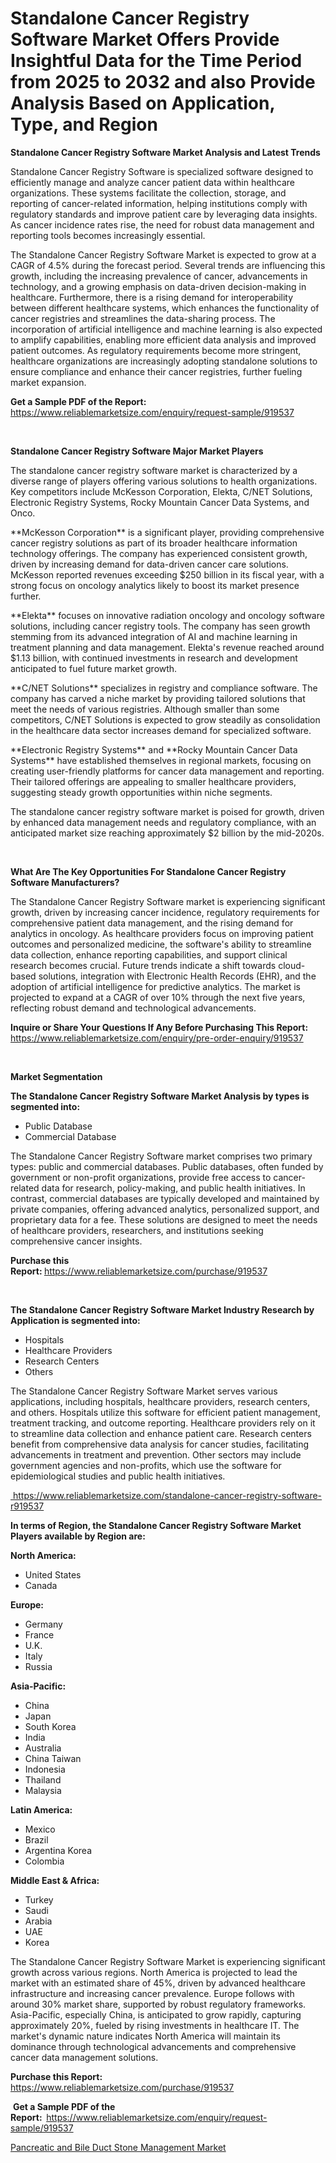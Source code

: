 <p><h1>Standalone Cancer Registry Software Market Offers Provide Insightful Data for the Time Period from 2025 to 2032 and also Provide Analysis Based on Application, Type, and Region</h1></p><p><strong>Standalone Cancer Registry Software Market Analysis and Latest Trends</strong></p>
<p><p>Standalone Cancer Registry Software is specialized software designed to efficiently manage and analyze cancer patient data within healthcare organizations. These systems facilitate the collection, storage, and reporting of cancer-related information, helping institutions comply with regulatory standards and improve patient care by leveraging data insights. As cancer incidence rates rise, the need for robust data management and reporting tools becomes increasingly essential.</p><p>The Standalone Cancer Registry Software Market is expected to grow at a CAGR of 4.5% during the forecast period. Several trends are influencing this growth, including the increasing prevalence of cancer, advancements in technology, and a growing emphasis on data-driven decision-making in healthcare. Furthermore, there is a rising demand for interoperability between different healthcare systems, which enhances the functionality of cancer registries and streamlines the data-sharing process. The incorporation of artificial intelligence and machine learning is also expected to amplify capabilities, enabling more efficient data analysis and improved patient outcomes. As regulatory requirements become more stringent, healthcare organizations are increasingly adopting standalone solutions to ensure compliance and enhance their cancer registries, further fueling market expansion.</p></p>
<p><strong>Get a Sample PDF of the Report:&nbsp;</strong> <a href="https://www.reliablemarketsize.com/enquiry/request-sample/919537?utm_campaign=2450&utm_medium=2&utm_source=Github&utm_content=ia&utm_term=07032025&utm_id=standalone-cancer-registry-software">https://www.reliablemarketsize.com/enquiry/request-sample/919537</a></p>
<p>&nbsp;</p>
<p><strong>Standalone Cancer Registry Software Major Market Players</strong></p>
<p><p>The standalone cancer registry software market is characterized by a diverse range of players offering various solutions to health organizations. Key competitors include McKesson Corporation, Elekta, C/NET Solutions, Electronic Registry Systems, Rocky Mountain Cancer Data Systems, and Onco. </p><p>**McKesson Corporation** is a significant player, providing comprehensive cancer registry solutions as part of its broader healthcare information technology offerings. The company has experienced consistent growth, driven by increasing demand for data-driven cancer care solutions. McKesson reported revenues exceeding $250 billion in its fiscal year, with a strong focus on oncology analytics likely to boost its market presence further.</p><p>**Elekta** focuses on innovative radiation oncology and oncology software solutions, including cancer registry tools. The company has seen growth stemming from its advanced integration of AI and machine learning in treatment planning and data management. Elekta's revenue reached around $1.13 billion, with continued investments in research and development anticipated to fuel future market growth.</p><p>**C/NET Solutions** specializes in registry and compliance software. The company has carved a niche market by providing tailored solutions that meet the needs of various registries. Although smaller than some competitors, C/NET Solutions is expected to grow steadily as consolidation in the healthcare data sector increases demand for specialized software.</p><p>**Electronic Registry Systems** and **Rocky Mountain Cancer Data Systems** have established themselves in regional markets, focusing on creating user-friendly platforms for cancer data management and reporting. Their tailored offerings are appealing to smaller healthcare providers, suggesting steady growth opportunities within niche segments.</p><p>The standalone cancer registry software market is poised for growth, driven by enhanced data management needs and regulatory compliance, with an anticipated market size reaching approximately $2 billion by the mid-2020s.</p></p>
<p>&nbsp;</p>
<p><strong>What Are The Key Opportunities For Standalone Cancer Registry Software Manufacturers?</strong></p>
<p><p>The Standalone Cancer Registry Software market is experiencing significant growth, driven by increasing cancer incidence, regulatory requirements for comprehensive patient data management, and the rising demand for analytics in oncology. As healthcare providers focus on improving patient outcomes and personalized medicine, the software's ability to streamline data collection, enhance reporting capabilities, and support clinical research becomes crucial. Future trends indicate a shift towards cloud-based solutions, integration with Electronic Health Records (EHR), and the adoption of artificial intelligence for predictive analytics. The market is projected to expand at a CAGR of over 10% through the next five years, reflecting robust demand and technological advancements.</p></p>
<p><strong>Inquire or Share Your Questions If Any Before Purchasing This Report:</strong> <a href="https://www.reliablemarketsize.com/enquiry/pre-order-enquiry/919537?utm_campaign=2450&utm_medium=2&utm_source=Github&utm_content=ia&utm_term=07032025&utm_id=standalone-cancer-registry-software">https://www.reliablemarketsize.com/enquiry/pre-order-enquiry/919537</a></p>
<p>&nbsp;</p>
<p><strong>Market Segmentation</strong></p>
<p><strong>The Standalone Cancer Registry Software Market Analysis by types is segmented into:</strong></p>
<p><ul><li>Public Database</li><li>Commercial Database</li></ul></p>
<p><p>The Standalone Cancer Registry Software market comprises two primary types: public and commercial databases. Public databases, often funded by government or non-profit organizations, provide free access to cancer-related data for research, policy-making, and public health initiatives. In contrast, commercial databases are typically developed and maintained by private companies, offering advanced analytics, personalized support, and proprietary data for a fee. These solutions are designed to meet the needs of healthcare providers, researchers, and institutions seeking comprehensive cancer insights.</p></p>
<p><strong>Purchase this Report:&nbsp;</strong><a href="https://www.reliablemarketsize.com/purchase/919537?utm_campaign=2450&utm_medium=2&utm_source=Github&utm_content=ia&utm_term=07032025&utm_id=standalone-cancer-registry-software">https://www.reliablemarketsize.com/purchase/919537</a></p>
<p>&nbsp;</p>
<p><strong>The Standalone Cancer Registry Software Market Industry Research by Application is segmented into:</strong></p>
<p><ul><li>Hospitals</li><li>Healthcare Providers</li><li>Research Centers</li><li>Others</li></ul></p>
<p><p>The Standalone Cancer Registry Software Market serves various applications, including hospitals, healthcare providers, research centers, and others. Hospitals utilize this software for efficient patient management, treatment tracking, and outcome reporting. Healthcare providers rely on it to streamline data collection and enhance patient care. Research centers benefit from comprehensive data analysis for cancer studies, facilitating advancements in treatment and prevention. Other sectors may include government agencies and non-profits, which use the software for epidemiological studies and public health initiatives.</p></p>
<p><a href="https://www.reliablemarketsize.com/standalone-cancer-registry-software-r919537?utm_campaign=2450&utm_medium=2&utm_source=Github&utm_content=ia&utm_term=07032025&utm_id=standalone-cancer-registry-software">&nbsp;https://www.reliablemarketsize.com/standalone-cancer-registry-software-r919537</a></p>
<p><strong>In terms of Region, the Standalone Cancer Registry Software Market Players available by Region are:</strong></p>
<p>
    <p> <strong> North America: </strong>
        <ul>
            <li>United States</li>
            <li>Canada</li>
        </ul>
        </p> 
    <p> <strong> Europe: </strong>
        <ul>
            <li>Germany</li>
            <li>France</li>
            <li>U.K.</li>
            <li>Italy</li>
            <li>Russia</li>
        </ul>
        </p> 
    <p> <strong> Asia-Pacific: </strong>
        <ul>
            <li>China</li>
            <li>Japan</li>
            <li>South Korea</li>
            <li>India</li>
            <li>Australia</li>
            <li>China Taiwan</li>
            <li>Indonesia</li>
            <li>Thailand</li>
            <li>Malaysia</li>
        </ul>
        </p> 
    <p> <strong> Latin America: </strong>
        <ul>
            <li>Mexico</li>
            <li>Brazil</li>
            <li>Argentina Korea</li>
            <li>Colombia</li>
        </ul>
        </p> 
    <p> <strong> Middle East & Africa: </strong>
        <ul>
            <li>Turkey</li>
            <li>Saudi</li>
            <li>Arabia</li>
            <li>UAE</li>
            <li>Korea</li>
        </ul>
    </p>
    </p>
<p><p>The Standalone Cancer Registry Software Market is experiencing significant growth across various regions. North America is projected to lead the market with an estimated share of 45%, driven by advanced healthcare infrastructure and increasing cancer prevalence. Europe follows with around 30% market share, supported by robust regulatory frameworks. Asia-Pacific, especially China, is anticipated to grow rapidly, capturing approximately 20%, fueled by rising investments in healthcare IT. The market's dynamic nature indicates North America will maintain its dominance through technological advancements and comprehensive cancer data management solutions.</p></p>
<p><strong>Purchase this Report: </strong><a href="https://www.reliablemarketsize.com/purchase/919537?utm_campaign=2450&utm_medium=2&utm_source=Github&utm_content=ia&utm_term=07032025&utm_id=standalone-cancer-registry-software">https://www.reliablemarketsize.com/purchase/919537</a></p>
<p>&nbsp;<strong>Get a Sample PDF of the Report:&nbsp;&nbsp;</strong><a href="https://www.reliablemarketsize.com/enquiry/request-sample/919537?utm_campaign=2450&utm_medium=2&utm_source=Github&utm_content=ia&utm_term=07032025&utm_id=standalone-cancer-registry-software">https://www.reliablemarketsize.com/enquiry/request-sample/919537</a></p>
<p><strong></strong></p>
<p><p><a href="https://github.com/yazminwollma30/Market-Research-Report-List-1/blob/main/pancreatic-and-bile-duct-stone-management-market.md?utm_campaign=2450&utm_medium=2&utm_source=Github&utm_content=ia&utm_term=07032025&utm_id=standalone-cancer-registry-software">Pancreatic and Bile Duct Stone Management Market</a></p></p>
